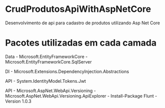 # CrudProdutosApiWithAspNetCore
Desenvolvimento de api para cadastro de produtos utilizando Asp Net Core


# Pacotes utilizadas em cada camada
Data
    - Microsoft.EntityFrameworkCore
    - Microsoft.EntityFrameworkCore.SqlServer

DI
    - Microsoft.Extensions.DependencyInjection.Abstractions

API
    - System.IdentityModel.Tokens.Jwt

API
    - Microsoft.AspNet.WebApi.Versioning
    - Microsoft.AspNet.WebApi.Versioning.ApiExplorer
    - Install-Package Flunt -Version 1.0.3